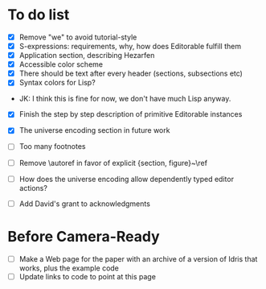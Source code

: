 # To do list

- [x] Remove "we" to avoid tutorial-style
- [x] S-expressions: requirements, why, how does Editorable fulfill them
- [x] Application section, describing Hezarfen
- [x] Accessible color scheme
- [x] There should be text after every header (sections, subsections etc)
- [x] Syntax colors for Lisp?
 * JK: I think this is fine for now, we don't have much Lisp anyway.
- [x] Finish the step by step description of primitive Editorable instances
- [x] The universe encoding section in future work
- [ ] Too many footnotes
- [ ] Remove \autoref in favor of explicit {section, figure}~\ref
- [ ] How does the universe encoding allow dependently typed editor actions?
- [ ] Add David's grant to acknowledgments



# Before Camera-Ready

- [ ] Make a Web page for the paper with an archive of a version of Idris that works, plus the example code
- [ ] Update links to code to point at this page
